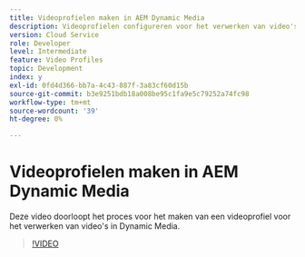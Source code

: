 ```yaml
---
title: Videoprofielen maken in AEM Dynamic Media
description: Videoprofielen configureren voor het verwerken van video's in Dynamic Media
version: Cloud Service
role: Developer
level: Intermediate
feature: Video Profiles
topic: Development
index: y
exl-id: 0fd4d366-bb7a-4c43-887f-3a83cf60d15b
source-git-commit: b3e9251bdb18a008be95c1fa9e5c79252a74fc98
workflow-type: tm+mt
source-wordcount: '39'
ht-degree: 0%

---
```


# Videoprofielen maken in AEM Dynamic Media

Deze video doorloopt het proces voor het maken van een videoprofiel voor het verwerken van video&#39;s in Dynamic Media.

>[!VIDEO](https://video.tv.adobe.com/v/335382?quality=12&learn=on)
